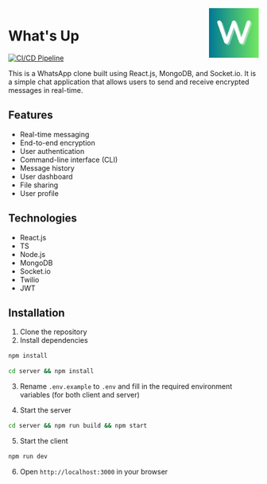 <img src="./first_version/public/favicon.ico" width="100" height="100" align="right" />

# What's Up

[![CI/CD Pipeline](https://github.com/DoctorPok42/chat_irc/actions/workflows/cicd.yml/badge.svg)](https://github.com/DoctorPok42/chat_irc/actions/workflows/cicd.yml)

This is a WhatsApp clone built using React.js, MongoDB, and Socket.io. It is a simple chat application that allows users to send and receive encrypted messages in real-time.

## Features

- Real-time messaging
- End-to-end encryption
- User authentication
- Command-line interface (CLI)
- Message history
- User dashboard
- File sharing
- User profile

## Technologies

- React.js
- TS
- Node.js
- MongoDB
- Socket.io
- Twilio
- JWT

## Installation

1. Clone the repository
2. Install dependencies

```bash
npm install
```

```bash
cd server && npm install
```

3. Rename `.env.example` to `.env` and fill in the required environment variables (for both client and server)

4. Start the server

```bash
cd server && npm run build && npm start
```

5. Start the client

```bash
npm run dev
```

6. Open `http://localhost:3000` in your browser
